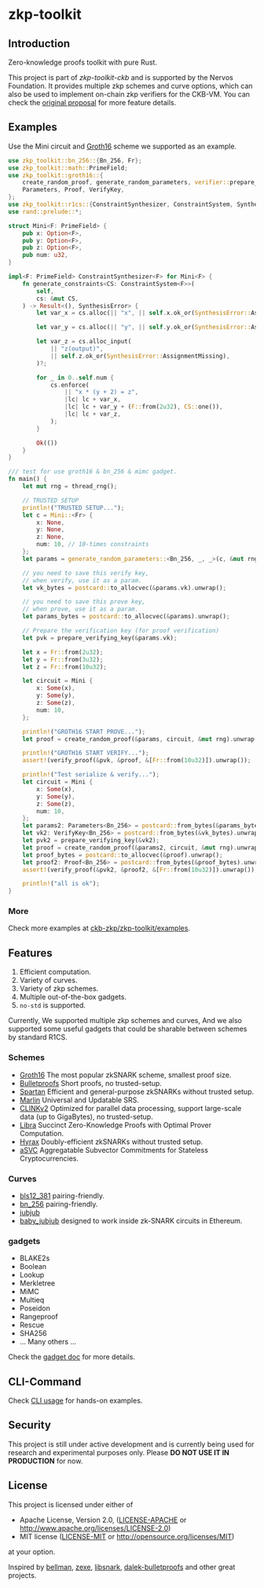 # zkp-toolkit

## Introduction

Zero-knowledge proofs toolkit with pure Rust.

This project is part of *zkp-toolkit-ckb* and is supported by the Nervos Foundation. It provides multiple zkp schemes and curve options, which can also be used to implement on-chain zkp verifiers for the CKB-VM. You can check the [original proposal](https://talk.nervos.org/t/secbit-labs-zkp-toolkit-ckb-a-zero-knowledge-proof-toolkit-for-ckb/4254) for more feature details.

## Examples

Use the Mini circuit and [Groth16](https://eprint.iacr.org/2016/260) scheme we supported as an example.

```rust
use zkp_toolkit::bn_256::{Bn_256, Fr};
use zkp_toolkit::math::PrimeField;
use zkp_toolkit::groth16::{
    create_random_proof, generate_random_parameters, verifier::prepare_verifying_key, verify_proof,
    Parameters, Proof, VerifyKey,
};
use zkp_toolkit::r1cs::{ConstraintSynthesizer, ConstraintSystem, SynthesisError};
use rand::prelude::*;

struct Mini<F: PrimeField> {
    pub x: Option<F>,
    pub y: Option<F>,
    pub z: Option<F>,
    pub num: u32,
}

impl<F: PrimeField> ConstraintSynthesizer<F> for Mini<F> {
    fn generate_constraints<CS: ConstraintSystem<F>>(
        self,
        cs: &mut CS,
    ) -> Result<(), SynthesisError> {
        let var_x = cs.alloc(|| "x", || self.x.ok_or(SynthesisError::AssignmentMissing))?;

        let var_y = cs.alloc(|| "y", || self.y.ok_or(SynthesisError::AssignmentMissing))?;

        let var_z = cs.alloc_input(
            || "z(output)",
            || self.z.ok_or(SynthesisError::AssignmentMissing),
        )?;

        for _ in 0..self.num {
            cs.enforce(
                || "x * (y + 2) = z",
                |lc| lc + var_x,
                |lc| lc + var_y + (F::from(2u32), CS::one()),
                |lc| lc + var_z,
            );
        }

        Ok(())
    }
}

/// test for use groth16 & bn_256 & mimc gadget.
fn main() {
    let mut rng = thread_rng();

    // TRUSTED SETUP
    println!("TRUSTED SETUP...");
    let c = Mini::<Fr> {
        x: None,
        y: None,
        z: None,
        num: 10, // 10-times constraints
    };
    let params = generate_random_parameters::<Bn_256, _, _>(c, &mut rng).unwrap();

    // you need to save this verify key,
    // when verify, use it as a param.
    let vk_bytes = postcard::to_allocvec(&params.vk).unwrap();

    // you need to save this prove key,
    // when prove, use it as a param.
    let params_bytes = postcard::to_allocvec(&params).unwrap();

    // Prepare the verification key (for proof verification)
    let pvk = prepare_verifying_key(&params.vk);

    let x = Fr::from(2u32);
    let y = Fr::from(3u32);
    let z = Fr::from(10u32);

    let circuit = Mini {
        x: Some(x),
        y: Some(y),
        z: Some(z),
        num: 10,
    };

    println!("GROTH16 START PROVE...");
    let proof = create_random_proof(&params, circuit, &mut rng).unwrap();

    println!("GROTH16 START VERIFY...");
    assert!(verify_proof(&pvk, &proof, &[Fr::from(10u32)]).unwrap());

    println!("Test serialize & verify...");
    let circuit = Mini {
        x: Some(x),
        y: Some(y),
        z: Some(z),
        num: 10,
    };
    let params2: Parameters<Bn_256> = postcard::from_bytes(&params_bytes).unwrap();
    let vk2: VerifyKey<Bn_256> = postcard::from_bytes(&vk_bytes).unwrap();
    let pvk2 = prepare_verifying_key(&vk2);
    let proof = create_random_proof(&params2, circuit, &mut rng).unwrap();
    let proof_bytes = postcard::to_allocvec(&proof).unwrap();
    let proof2: Proof<Bn_256> = postcard::from_bytes(&proof_bytes).unwrap();
    assert!(verify_proof(&pvk2, &proof2, &[Fr::from(10u32)]).unwrap());

    println!("all is ok");
}
```

### More

Check more examples at [ckb-zkp/zkp-toolkit/examples](./examples/).

## Features

1. Efficient computation.
2. Variety of curves.
3. Variety of zkp schemes.
4. Multiple out-of-the-box gadgets.
5. `no-std` is supported.

Currently, We supported multiple zkp schemes and curves, And we also supported some useful gadgets that could be sharable between schemes by standard R1CS.

### Schemes

- [Groth16](https://eprint.iacr.org/2016/260) The most popular zkSNARK scheme, smallest proof size.
- [Bulletproofs](https://crypto.stanford.edu/bulletproofs/) Short proofs, no trusted-setup.
- [Spartan](https://eprint.iacr.org/2019/550) Efficient and general-purpose zkSNARKs without trusted setup.
- [Marlin](https://eprint.iacr.org/2019/1047) Universal and Updatable SRS.
- [CLINKv2]() Optimized for parallel data processing, support large-scale data (up to GigaBytes), no trusted-setup.
- [Libra](https://eprint.iacr.org/2019/317) Succinct Zero-Knowledge Proofs with Optimal Prover Computation.
- [Hyrax](https://eprint.iacr.org/2017/1132) Doubly-efficient zkSNARKs without trusted setup.
- [aSVC](https://eprint.iacr.org/2020/527) Aggregatable Subvector Commitments for Stateless Cryptocurrencies.

### Curves

- [bls12_381]() pairing-friendly.
- [bn_256]() pairing-friendly.
- [jubjub](https://z.cash/zh/technology/jubjub/)
- [baby_jubjub](https://eips.ethereum.org/EIPS/eip-2494) designed to work inside zk-SNARK circuits in Ethereum.

### gadgets

- BLAKE2s
- Boolean
- Lookup
- Merkletree
- MiMC
- Multieq
- Poseidon
- Rangeproof
- Rescue
- SHA256
- ... Many others ...

Check the [gadget doc](./src/gadgets) for more details.

## CLI-Command

Check [CLI usage](./cli) for hands-on examples.

## Security

This project is still under active development and is currently being used for research and experimental purposes only. Please **DO NOT USE IT IN PRODUCTION** for now.

## License

This project is licensed under either of

 * Apache License, Version 2.0, ([LICENSE-APACHE](LICENSE-APACHE) or
   http://www.apache.org/licenses/LICENSE-2.0)
 * MIT license ([LICENSE-MIT](LICENSE-MIT) or
   http://opensource.org/licenses/MIT)

at your option.

Inspired by [bellman](https://github.com/zkcrypto/bellman), [zexe](https://github.com/scipr-lab/zexe), [libsnark](https://github.com/scipr-lab/libsnark), [dalek-bulletproofs](https://github.com/dalek-cryptography/bulletproofs) and other great projects.
